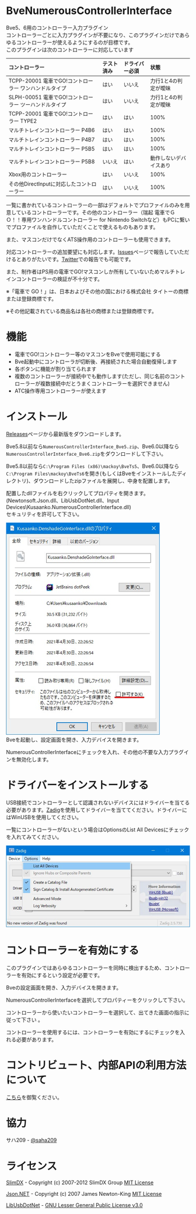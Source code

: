 # BveNumerousControllerInterface
Bve5、6用のコントローラー入力プラグイン  
コントローラーごとに入力プラグインが不要になり、このプラグインだけであらゆるコントローラーが使えるようにするのが目標です。  
このプラグインは次のコントローラーに対応しています

|コントローラー|テスト済み|ドライバー必須|状態|
|:--|:--|:--|:--|
|TCPP-20001 電車でGO!コントローラー ワンハンドルタイプ|はい|いいえ|力行1と4の判定が曖昧|
|SLPH-00051 電車でGO!コントローラー ツーハンドルタイプ|はい|いいえ|力行1と4の判定が曖昧|
|TCPP-20001 電車でGO!コントローラー TYPE2|はい|はい|100%|
|マルチトレインコントローラー P4B6|はい|はい|100%|
|マルチトレインコントローラー P4B7|はい|はい|100%|
|マルチトレインコントローラー P5B5|はい|はい|100%|
|マルチトレインコントローラー P5B8|いいえ|はい|動作しないデバイスあり|
|Xbox用のコントローラー|はい|いいえ|100%|
|その他DirectInputに対応したコントローラー|はい|いいえ|100%|

一覧に書かれているコントローラーの一部はデフォルトでプロファイルのみを用意しているコントローラーです。その他のコントローラー（瑞起 電車でＧＯ！！専用ワンハンドルコントローラー for Nintendo Switchなど）もPCに繋いでプロファイルを自作していただくことで使えるものもあります。

また、マスコンだけでなくATS操作用のコントローラーも使用できます。

対応コントローラーの追加要望にも対応します。[Issues](https://github.com/kusaanko/BveNumerousControllerInterface/issues)ページで報告していただけるとありがたいです。[Twitter](https://twitter.com/kusaanko)での報告でも可能です。

また、制作者はPS用の電車でGO!マスコンしか所有していないためマルチトレインコントローラーの検証が不十分です。

※「電車で GO！」は、日本およびその他の国における株式会社 タイトーの商標または登録商標です。

※その他記載されている商品名は各社の商標または登録商標です。
# 機能
* 電車でGO!コントローラー等のマスコンをBveで使用可能にする
* Bve起動中にコントローラが切断後、再接続された場合自動復帰します
* 各ボタンに機能が割り当てられます
* 複数のコントローラーが接続中でも動作します(ただし、同じ名前のコントローラーが複数接続中だとうまくコントローラーを選択できません)
* ATC操作専用コントローラーが使えます

# インストール
[Releases](https://github.com/kusaanko/BveNumerousControllerInterface/releases)ページから最新版をダウンロードします。

Bve5.8以前なら`NumerousControllerInterface_Bve5.zip`、Bve6.0以降なら`NumerousControllerInterface_Bve6.zip`をダウンロードして下さい。

Bve5.8以前なら`C:\Program Files (x86)\mackoy\BveTs5`、Bve6.0以降なら`C:\Program Files\mackoy\BveTs6`を開き(もしくはBveをインストールしたディレクトリ)、ダウンロードしたzipファイルを展開し、中身を配置します。

配置したdllファイルを右クリックしてプロパティを開きます。(Newtonsoft.Json.dll、LibUsbDotNet.dll、Input Devices\Kusaanko.NumerousControllerInterface.dll)  
セキュリティを許可して下さい。

![許可](pic/1.jpg)  
Bveを起動し、設定画面を開き、入力デバイスを開きます。

NumerousControllerInterfaceにチェックを入れ、その他の不要な入力プラグインを無効化します。

# ドライバーをインストールする
USB接続でコントローラーとして認識されないデバイスにはドライバーを当てる必要があります。[Zadig](https://zadig.akeo.ie/)を使用してドライバーを当ててください。ドライバーにはWinUSBを使用してください。

一覧にコントローラーがないという場合はOptionsのList All Devicesにチェックを入れてみてください。

![Zadig](pic/zadig.jpg)

# コントローラーを有効にする
このプラグインではあらゆるコントローラーを同時に検出するため、コントローラーを有効にするという設定が必要です。

Bveの設定画面を開き、入力デバイスを開きます。

NumerousControllerInterfaceを選択してプロパティーをクリックして下さい。

コントローラーから使いたいコントローラーを選択して、出てきた画面の指示に従って下さい 。

コントローラーを使用するには、コントローラーを有効にするにチェックを入れる必要があります。

# コントリビュート、内部APIの利用方法について
[こちら](https://github.com/kusaanko/BveNumerousControllerInterface/blob/main/CONTRIBUTING.md)を御覧ください。

# 協力
サハ209 - [@saha209](https://github.com/saha209)

# ライセンス
[SlimDX](https://github.com/SlimDX/slimdx) - Copyright (c) 2007-2012 SlimDX Group [MIT License](https://github.com/SlimDX/slimdx/blob/master/License.txt)

[Json.NET](https://github.com/JamesNK/Newtonsoft.Json) - Copyright (c) 2007 James Newton-King [MIT License](https://github.com/JamesNK/Newtonsoft.Json/blob/master/LICENSE.md)

[LibUsbDotNet](https://github.com/LibUsbDotNet/LibUsbDotNet) - [GNU Lesser General Public License v3.0](https://github.com/LibUsbDotNet/LibUsbDotNet/blob/master/LICENSE)
